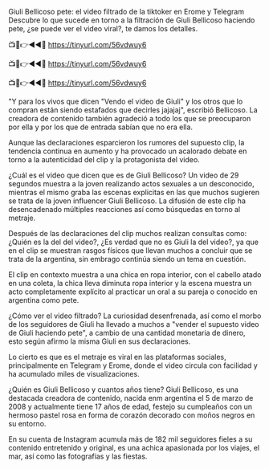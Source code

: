Giuli Bellicoso pete: el video filtrado de la tiktoker en Erome y Telegram
Descubre lo que sucede en torno a la filtración de Giuli Bellicoso haciendo pete, ¿se puede ver el video viral?, te damos los detalles.

📺📱👉◄◄🔴 https://tinyurl.com/56vdwuy6

📺📱👉◄◄🔴 https://tinyurl.com/56vdwuy6

📺📱👉◄◄🔴 https://tinyurl.com/56vdwuy6


"Y para los vivos que dicen "Vendo el video de Giuli" y los otros que lo compran están siendo estafados que decirles jajajaj", escribió Bellicoso. La creadora de contenido también agradeció a todo los que se preocuparon por ella y por los que de entrada sabían que no era ella.


Aunque las declaraciones esparcieron los rumores del supuesto clip, la tendencia continua en aumento y ha provocado un acalorado debate en torno a la autenticidad del clip y la protagonista del video.


¿Cuál es el video que dicen que es de Giuli Bellicoso?
Un video de 29 segundos muestra a la joven realizando actos sexuales a un desconocido, mientras el mismo graba las escenas explicitas en las que muchos sugieren se trata de la joven influencer Giuli Bellicoso. La difusión de este clip ha desencadenado múltiples reacciones así como búsquedas en torno al metraje.

Después de las declaraciones del clip muchos realizan consultas como: ¿Quién es la del del video?, ¿Es verdad que no es Giuli la del video?, ya que en el clip se muestran rasgos físicos que llevan muchos a concluir que se trata de la argentina, sin embrago continúa siendo un tema en cuestión.

El clip en contexto muestra a una chica en ropa interior, con el cabello atado en una coleta, la chica lleva diminuta ropa interior y la escena muestra un acto completamente explícito al practicar un oral a su pareja o conocido en argentina como pete.

¿Cómo ver el video filtrado?
La curiosidad desenfrenada, así como el morbo de los seguidores de Giuli ha llevado a muchos a "vender el supuesto video de Giuli haciendo pete", a cambio de una cantidad monetaria de dinero, esto según afirmo la misma Giuli en sus declaraciones.

Lo cierto es que es el metraje es viral en las plataformas sociales, principalmente en Telegram y Erome, donde el video circula con facilidad y ha acumulado miles de visualizaciones.

¿Quién es Giuli Bellicoso y cuantos años tiene?
Giuli Bellicoso, es una destacada creadora de contenido, nacida enm argentina el 5 de marzo de 2008 y actualmente tiene 17 años de edad, festejo su cumpleaños con un hermoso pastel rosa en forma de corazón decorado con moños negros en su entorno.

En su cuenta de Instagram acumula más de 182 mil seguidores fieles a su contenido entretenido y original, es una achica apasionada por los viajes, el mar, así como las fotografías y las fiestas.
